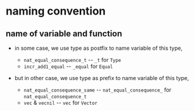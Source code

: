 # naming convention

## name of variable and function

- in some case, we use type as postfix to name variable of this type,
  - `nat_equal_consequence_t` -- `_t` for `Type`
  - `incr_add1_equal` -- `_equal` for `Equal`

- but in other case, we use type as prefix to name variable of this type,
  - `nat_equal_consequence_same` -- `nat_equal_consequence_` for `nat_equal_consequence_t`
  - `vec` & `vecnil` -- `vec` for `Vector`
